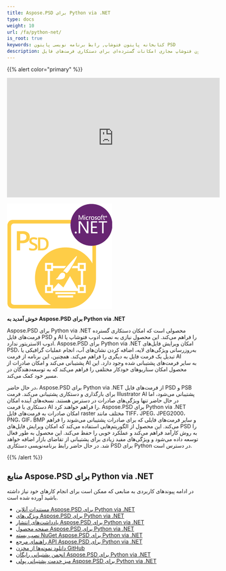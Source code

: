 ```yaml
---
title: Aspose.PSD برای Python via .NET
type: docs
weight: 10
url: /fa/python-net/
is_root: true
keywords: کتابخانه پایتون فتوشاپ, رابط برنامه نویسی پایتون PSD
description: رابط برنامه نویسی پایتون فتوشاپ مجازی امکانات گسترده‌ای برای دستکاری فرمت‌های فایل PSD فراهم می‌کند. این امر نیازی به نصب ادوب فتوشاپ ندارد و فرمت‌های فایل PSD، PSB و AI را برای بارگذاری، دستکاری و تبدیل آن‌ها به فرمت‌های فایل raster مختلف مانند TIFF، JPEG، JPEG2000، PNG، GIF و BMP پشتیبانی می‌کند.
---
```



{{% alert color="primary" %}} 

<iframe width="560" height="315" src="https://www.youtube.com/embed/B2Q3KOt4zQs?si=IMf0ZdirTw9BtPwe" title="پخش کننده ویدیوی یوتیوب" frameborder="0" allow="accelerometer; autoplay; clipboard-write; encrypted-media; gyroscope; picture-in-picture; web-share" referrerpolicy="strict-origin-when-cross-origin" allowfullscreen></iframe>

**![Aspose.PSD برای Python via .NET لوگو محصول](home_1.png)**

**خوش آمدید به Aspose.PSD برای Python via .NET**

Aspose.PSD برای Python via .NET محصولی است که امکان دستکاری گسترده فرمت‌های فایل PSD و AI را فراهم می‌کند. این محصول نیازی به نصب ادوب فتوشاپ یا ادوب الاستریتور ندارد. Aspose.PSD برای Python via .NET امکان ویرایش فایل‌های PSD، به‌روزرسانی ویژگی‌های لایه، اضافه کردن نشان‌های آب، انجام عملیات گرافیکی یا تبدیل یک فرمت فایل به دیگری را فراهم می‌کند. همچنین، این برنامه از فرمت AI پشتیبانی می‌کند و امکان صادرات از AI به سایر فرمت‌های پشتیبانی شده وجود دارد. این محصول امکان سناریوهای خودکار مختلفی را فراهم می‌کند که به توسعه‌دهندگان در مسیر خود کمک می‌کند.

در حال حاضر، Aspose.PSD برای Python via .NET از فرمت‌های فایل PSD و PSB برای بارگذاری و دستکاری پشتیبانی می‌کند. فرمت Illustrator AI پشتیبانی می‌شود، اما در حال حاضر تنها ویژگی‌های صادرات در دسترس هستند. نسخه‌های آینده امکان دستکاری با فرمت AI را فراهم خواهند کرد. Aspose.PSD برای Python via .NET امکان صادرات به فرمت‌های فایل raster مختلف مانند TIFF، JPEG، JPEG2000، PNG، GIF، BMP و سایر فرمت‌های فایلی که برای صادرات پشتیبانی می‌شوند را فراهم می‌کند. این محصول از الگوریتم‌هایی استفاده می‌کند که امکان ویرایش فایل‌های PSD را به روش کارآمد فراهم می‌کند و عملکرد خوبی را حفظ می‌کند. این محصول به طور فعال توسعه داده می‌شود و ویژگی‌های مفید زیادی برای پشتیبانی از تقاضای بازار اضافه خواهد شد. در حال حاضر رابط برنامه‌نویسی دستکاری PSD برای Python در دسترس است.

{{% /alert %}} 



## **منابع Aspose.PSD برای Python via .NET**

در ادامه پیوندهای کاربردی به منابعی که ممکن است برای انجام کارهای خود نیاز داشته باشید آورده شده است.

- [مستندات آنلاین Aspose.PSD برای Python via .NET](/psd/fa/python-net/)
- [ویژگی‌های Aspose.PSD برای Python via .NET](/psd/fa/python-net/features/)
- [یادداشت‌های انتشار Aspose.PSD برای Python via .NET](/psd/fa/python-net/release-notes/)
- [صفحه محصول Aspose.PSD برای Python via .NET](https://products.aspose.com/psd/python-net)
- [نصب بسته NuGet Aspose.PSD برای Python via .NET](https://pypi.org/project/aspose-psd/)
- [راهنمای مرجع API Aspose.PSD برای Python via .NET](https://reference.aspose.com/psd/python-net)
- [دانلود نمونه‌ها از مخزن GitHub](https://github.com/aspose-psd/Aspose.PSD-for-Python-Net)
- [انجمن پشتیبانی رایگان Aspose.PSD برای Python via .NET](https://forum.aspose.com/c/psd)
- [میز خدمت پشتیبانی پولی Aspose.PSD برای Python via .NET](https://helpdesk.aspose.com/)

